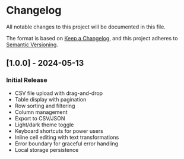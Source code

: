 # Changelog

All notable changes to this project will be documented in this file.

The format is based on [Keep a Changelog](https://keepachangelog.com/en/1.0.0/),
and this project adheres to [Semantic Versioning](https://semver.org/spec/v2.0.0.html).

## [1.0.0] - 2024-05-13

### Initial Release
- CSV file upload with drag-and-drop
- Table display with pagination
- Row sorting and filtering
- Column management
- Export to CSV/JSON
- Light/dark theme toggle
- Keyboard shortcuts for power users
- Inline cell editing with text transformations
- Error boundary for graceful error handling
- Local storage persistence